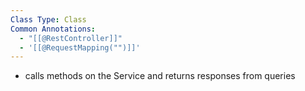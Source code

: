 ```yaml
---
Class Type: Class
Common Annotations:
  - "[[@RestController]]"
  - '[[@RequestMapping("")]]'
---
```

- calls methods on the Service and returns responses from queries